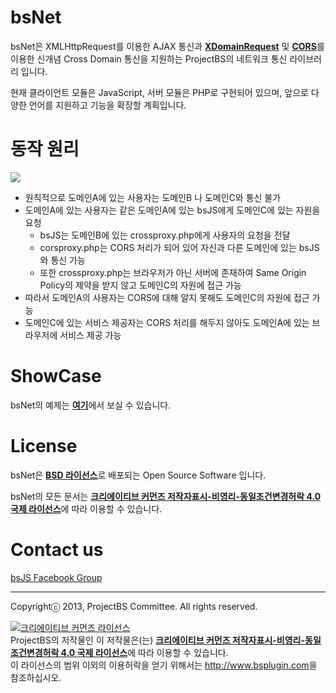 # bsNet

bsNet은 XMLHttpRequest를 이용한 AJAX 통신과 <a href='http://msdn.microsoft.com/en-us/library/ie/cc288060(v=vs.85).aspx' target='_blank'>**XDomainRequest**</a> 및 <a href='http://www.w3.org/TR/cors/' taret='_blank'>**CORS**</a>를 이용한 신개념 Cross Domain 통신을 지원하는 ProjectBS의 네트워크 통신 라이브러리 입니다.

현재 클라이언트 모듈은 JavaScript, 서버 모듈은 PHP로 구현되어 있으며, 앞으로 다양한 언어를 지원하고 기능을 확장할 계획입니다.

# 동작 원리

![](http://i.imgur.com/edMyZGD.png)

- 원칙적으로 도메인A에 있는 사용자는 도메인B 나 도메인C와 통신 불가 
- 도메인A에 있는 사용자는 같은 도메인A에 있는 bsJS에게 도메인C에 있는 자원을 요청
    - bsJS는 도메인B에 있는 crossproxy.php에게 사용자의 요청을 전달
    - corsproxy.php는 CORS 처리가 되어 있어 자신과 다른 도메인에 있는 bsJS와 통신 가능
    - 또한 crossproxy.php는 브라우저가 아닌 서버에 존재하여 Same Origin Policy의 제약을 받지 않고 도메인C의 자원에 접근 가능
- 따라서 도메인A의 사용자는 CORS에 대해 알지 못해도 도메인C의 자원에 접근 가능
- 도메인C에 있는 서비스 제공자는 CORS 처리를 해두지 않아도 도메인A에 있는 브라우저에 서비스 제공 가능

# ShowCase

bsNet의 예제는 <a href='http://projectbs.github.io/bsNet/' target='_blank'><b>여기</b></a>에서 보실 수 있습니다.

# License

bsNet은 <a href='http://opensource.org/licenses/BSD-3-Clause' target='_blank'><b>BSD 라이선스</b></a>로 배포되는 Open Source Software 입니다.

bsNet의 모든 문서는 <a rel="license" href="http://creativecommons.org/licenses/by-nc-sa/4.0/" target='_blank'><b>크리에이티브 커먼즈 저작자표시-비영리-동일조건변경허락 4.0 국제 라이선스</b></a>에 따라 이용할 수 있습니다.

# Contact us

<a href='https://www.facebook.com/groups/bs5js/' target='_blank'>bsJS Facebook Group</a>


----------
Copyrightⓒ 2013, ProjectBS Committee. All rights reserved.

<a rel="license" href="http://creativecommons.org/licenses/by-nc-sa/4.0/" target='_blank'><img alt="크리에이티브 커먼즈 라이선스" style="border-width:0" src="http://i.creativecommons.org/l/by-nc-sa/4.0/88x31.png" /></a><br /><span xmlns:cc="http://creativecommons.org/ns#" property="cc:attributionName">ProjectBS</span>의 저작물인 이 저작물은(는) <a rel="license" href="http://creativecommons.org/licenses/by-nc-sa/4.0/" target='_blank'><b>크리에이티브 커먼즈 저작자표시-비영리-동일조건변경허락 4.0 국제 라이선스</b></a>에 따라 이용할 수 있습니다.<br />이 라이선스의 범위 이외의 이용허락을 얻기 위해서는 <a xmlns:cc="http://creativecommons.org/ns#" href="http://www.bsplugin.com" rel="cc:morePermissions" target='_blank'>http://www.bsplugin.com</a>을 참조하십시오.
